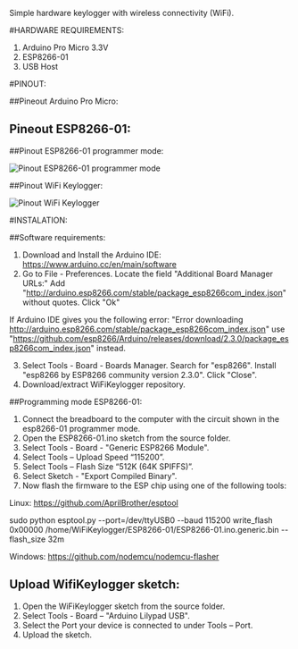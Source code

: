 Simple hardware keylogger with wireless connectivity (WiFi).

#HARDWARE REQUIREMENTS:

1. Arduino Pro Micro 3.3V
2. ESP8266-01
3. USB Host

#PINOUT:


##Pineout Arduino Pro Micro:





## Pineout ESP8266-01:





##Pinout ESP8266-01 programmer mode:


![Pinout ESP8266-01 programmer mode](https://github.com/joelsernamoreno/WiFiKeylogger/blob/master/images/esp8266programmer.PNG)


##Pinout WiFi Keylogger:


![Pinout WiFi Keylogger](https://github.com/joelsernamoreno/WiFiKeylogger/blob/master/images/keylogger.PNG)


#INSTALATION:


##Software requirements:

1. Download and Install the Arduino IDE: https://www.arduino.cc/en/main/software
2. Go to File - Preferences. Locate the field "Additional Board Manager URLs:" Add "http://arduino.esp8266.com/stable/package_esp8266com_index.json" without quotes. Click "Ok"

If Arduino IDE gives you the following error: "Error downloading http://arduino.esp8266.com/stable/package_esp8266com_index.json" use "https://github.com/esp8266/Arduino/releases/download/2.3.0/package_esp8266com_index.json" instead.

3. Select Tools - Board - Boards Manager. Search for "esp8266". Install "esp8266 by ESP8266 community version 2.3.0". Click "Close".
4. Download/extract WiFiKeylogger repository.

##Programming mode ESP8266-01:


1. Connect the breadboard to the computer with the circuit shown in the esp8266-01 programmer mode.
2. Open the ESP8266-01.ino sketch from the source folder.
3. Select Tools - Board - "Generic ESP8266 Module".
4. Select Tools – Upload Speed “115200”.
5. Select Tools – Flash Size “512K (64K SPIFFS)”.
6. Select Sketch - "Export Compiled Binary".
7. Now flash the firmware to the ESP chip using one of the following tools:

Linux: https://github.com/AprilBrother/esptool

sudo python esptool.py --port=/dev/ttyUSB0 --baud 115200 write_flash 0x00000 /home/WiFiKeylogger/ESP8266-01/ESP8266-01.ino.generic.bin --flash_size 32m

Windows: https://github.com/nodemcu/nodemcu-flasher

## Upload WifiKeylogger sketch:

1. Open the WiFiKeylogger sketch from the source folder.
2. Select Tools - Board – "Arduino Lilypad USB".
3. Select the Port your device is connected to under Tools – Port.
4. Upload the sketch. 
